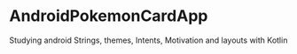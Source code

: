 # AndroidPokemonCardApp
Studying android Strings, themes, Intents, Motivation and layouts with Kotlin
